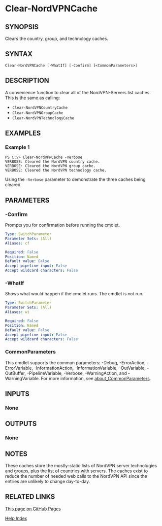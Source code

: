 ﻿
# Clear-NordVPNCache

## SYNOPSIS
Clears the country, group, and technology caches.

## SYNTAX

```
Clear-NordVPNCache [-WhatIf] [-Confirm] [<CommonParameters>]
```

## DESCRIPTION
A convenience function to clear all of the NordVPN-Servers list caches.
This is the same as calling:

- `Clear-NordVPNCountryCache`
- `Clear-NordVPNGroupCache`
- `Clear-NordVPNTechnologyCache`

## EXAMPLES

### Example 1
```
PS C:\> Clear-NordVPNCache -Verbose
VERBOSE: Cleared the NordVPN country cache.
VERBOSE: Cleared the NordVPN group cache.
VERBOSE: Cleared the NordVPN technology cache.
```

Using the `-Verbose` parameter to demonstrate the three caches being cleared.

## PARAMETERS

### -Confirm
Prompts you for confirmation before running the cmdlet.

```yaml
Type: SwitchParameter
Parameter Sets: (All)
Aliases: cf

Required: False
Position: Named
Default value: False
Accept pipeline input: False
Accept wildcard characters: False
```

### -WhatIf
Shows what would happen if the cmdlet runs.
The cmdlet is not run.

```yaml
Type: SwitchParameter
Parameter Sets: (All)
Aliases: wi

Required: False
Position: Named
Default value: False
Accept pipeline input: False
Accept wildcard characters: False
```

### CommonParameters
This cmdlet supports the common parameters: -Debug, -ErrorAction, -ErrorVariable, -InformationAction, -InformationVariable, -OutVariable, -OutBuffer, -PipelineVariable, -Verbose, -WarningAction, and -WarningVariable. For more information, see [about_CommonParameters](http://go.microsoft.com/fwlink/?LinkID=113216).

## INPUTS

### None
## OUTPUTS

### None
## NOTES
These caches store the mostly-static lists of NordVPN server technologies and groups, plus the list of countries with servers.
The caches exist to reduce the number of needed web calls to the NordVPN API since the entries are unlikely to change day-to-day.

## RELATED LINKS

[This page on GitHub Pages](https://thefreeman193.github.io/NordVPN-Servers/Clear-NordVPNCache.html)

[Help Index](./HELPINDEX.md)
